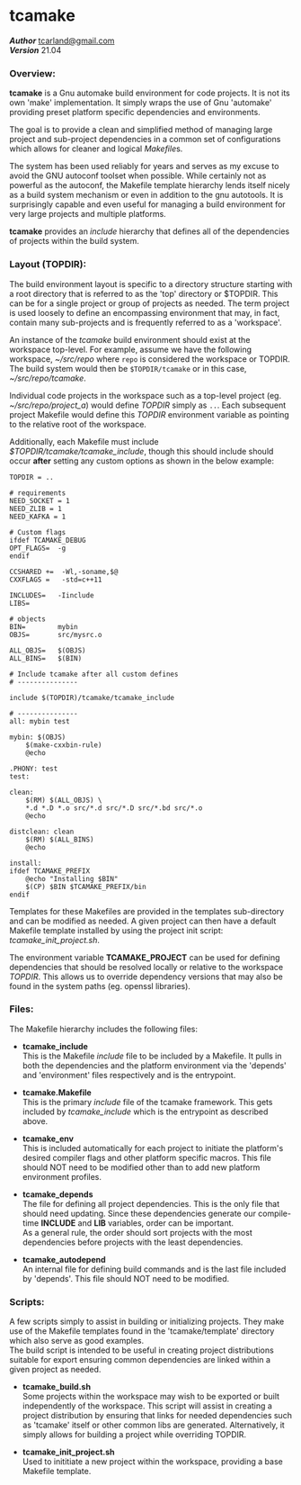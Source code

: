 tcamake
=======

***Author***  tcarland@gmail.com  
***Version***  21.04


### Overview:

  **tcamake** is a Gnu automake build environment for code projects.
It is not its own 'make' implementation. It simply wraps the use of
Gnu 'automake' providing preset platform specific dependencies and
environments.

  The goal is to provide a clean and simplified method of managing large
project and sub-project dependencies in a common set of configurations
which allows for cleaner and logical *Makefile*s.  

  The system has been used reliably for years and serves as my excuse to
avoid the GNU autoconf toolset when possible. While certainly not as
powerful as the autoconf, the Makefile template hierarchy lends itself nicely
as a build system mechanism or even in addition to the gnu autotools. It is
surprisingly capable and even useful for managing a build environment
for very large projects and multiple platforms.

  **tcamake** provides an *include* hierarchy that defines all of the
dependencies of projects within the build system.

### Layout (TOPDIR):

  The build environment layout is specific to a directory structure
starting with a root directory that is referred to as the 'top' directory
or $TOPDIR. This can be for a single project or group of projects as needed.
The term project is used loosely to define an encompassing environment
that may, in fact, contain many sub-projects and is frequently referred 
to as a 'workspace'.

  An instance of the *tcamake* build environment should exist at the 
workspace top-level. For example, assume we have the following workspace, 
*~/src/repo* where `repo` is considered the workspace or TOPDIR. The build 
system would then be `$TOPDIR/tcamake` or in this case, *~/src/repo/tcamake*.  

  Individual code projects in the workspace such as a top-level project 
(eg. *~/src/repo/project_a*) would define *TOPDIR* simply as `..`. Each 
subsequent project Makefile would define this *TOPDIR* environment variable 
as pointing to the relative root of the workspace.

  Additionally, each Makefile must include *$TOPDIR/tcamake/tcamake_include*,
though this should include should occur **after** setting any custom
options as shown in the below example:
```
TOPDIR = ..

# requirements
NEED_SOCKET = 1
NEED_ZLIB = 1
NEED_KAFKA = 1

# Custom flags
ifdef TCAMAKE_DEBUG
OPT_FLAGS= 	-g
endif

CCSHARED +=  -Wl,-soname,$@
CXXFLAGS =   -std=c++11

INCLUDES=   -Iinclude
LIBS=

# objects
BIN=		mybin
OBJS=		src/mysrc.o

ALL_OBJS=	$(OBJS)
ALL_BINS=	$(BIN)

# Include tcamake after all custom defines
# ---------------

include $(TOPDIR)/tcamake/tcamake_include

# ---------------
all: mybin test

mybin: $(OBJS)
	$(make-cxxbin-rule)
	@echo

.PHONY: test
test:

clean:
	$(RM) $(ALL_OBJS) \
	*.d *.D *.o src/*.d src/*.D src/*.bd src/*.o
	@echo

distclean: clean
	$(RM) $(ALL_BINS)
	@echo

install:
ifdef TCAMAKE_PREFIX
	@echo "Installing $BIN"
    $(CP) $BIN $TCAMAKE_PREFIX/bin
endif
```

  Templates for these Makefiles are provided in the templates sub-directory
and can be modified as needed. A given project can then have a default
Makefile template installed by using the project init script:
*tcamake_init_project.sh*.  

  The environment variable **TCAMAKE_PROJECT** can be used for defining 
dependencies that should be resolved locally or relative to the workspace 
*TOPDIR*. This allows us to override dependency versions that may also be 
found in the system paths  (eg. openssl libraries). 


### Files:

The Makefile hierarchy includes the following files:


 * **tcamake_include**  
    This is the Makefile *include* file to be included by a Makefile.
    It pulls in both the dependencies and the platform environment via the
    'depends' and 'environment' files respectively and is the entrypoint.

 * **tcamake.Makefile**  
    This is the primary *include* file of the tcamake framework. This gets 
    included by *tcamake_include* which is the entrypoint as described above.

 * **tcamake_env**  
    This is included automatically for each project to initiate the
    platform's desired compiler flags and other platform specific macros.
    This file should NOT need to be modified other than to add new
    platform environment profiles.

 * **tcamake_depends**  
    The file for defining all project dependencies. This is the only file
    that should need updating. Since these dependencies generate our 
    compile-time **INCLUDE** and **LIB** variables, order can be important.  
    As a general rule, the order should sort projects with the most 
    dependencies before projects with the least dependencies.  

 * **tcamake_autodepend**  
    An internal file for defining build commands and is the last file included
    by 'depends'. This file should NOT need to be modified.


### Scripts:

  A few scripts simply to assist in building or initializing projects.
They make use of the Makefile templates found in the 'tcamake/template'
directory which also serve as good examples.   
  The build script is intended to be useful in creating project
distributions suitable for export ensuring common dependencies are linked
within a given project as needed.  

 * **tcamake_build.sh**  
    Some projects within the workspace may wish to be exported or built
    independently of the workspace. This script will assist in creating a
    project distribution by ensuring that links for needed dependencies
    such as 'tcamake' itself or other common libs are generated.
    Alternatively, it simply allows for building a project
    while overriding TOPDIR.

 * **tcamake_init_project.sh**  
    Used to inititiate a new project within the workspace, providing
    a base Makefile template.
